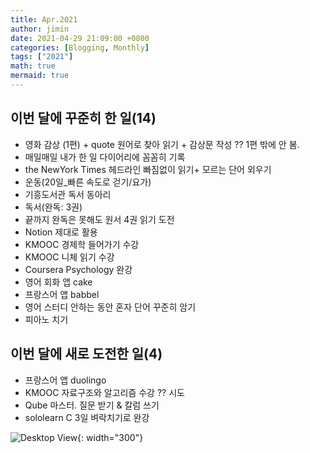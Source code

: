 ```yaml
---
title: Apr.2021
author: jimin
date: 2021-04-29 21:09:00 +0800 
categories: [Blogging, Monthly]
tags: ["2021"]
math: true
mermaid: true
---
```



## 이번 달에 꾸준히 한 일(14)

- 영화 감상 (1편) + quote 원어로 찾아 읽기 + 감상문 작성 ?? 1편 밖에 안 봄.
- 매일매일 내가 한 일 다이어리에 꼼꼼히 기록
- the NewYork Times 헤드라인 빠짐없이 읽기+ 모르는 단어 외우기
- 운동(20일_빠른 속도로 걷기/요가)
- 기흥도서관 독서 동아리
- 독서(완독: 3권)
- 끝까지 완독은 못해도 원서 4권 읽기 도전
- Notion 제대로 활용
- KMOOC 경제학 들어가기 수강
- KMOOC 니체 읽기 수강
- Coursera Psychology 완강
- 영어 회화 앱 cake
- 프랑스어 앱 babbel 
- 영어 스터디 안하는 동안 혼자 단어 꾸준히 암기
- 피아노 치기

## 이번 달에 새로 도전한 일(4)

- 프랑스어 앱 duolingo
- KMOOC 자료구조와 알고리즘 수강 ?? 시도 
- Qube 마스터. 질문 받기 & 칼럼 쓰기
- sololearn C 3일 벼락치기로 완강



![Desktop View](https://img1.daumcdn.net/thumb/R1280x0/?scode=mtistory2&fname=https%3A%2F%2Fblog.kakaocdn.net%2Fdn%2FbRKPFV%2Fbtq6ji2ScWJ%2FpJv7OgaJs2U8K4Nk8NpLg0%2Fimg.jpg){: width="300"}